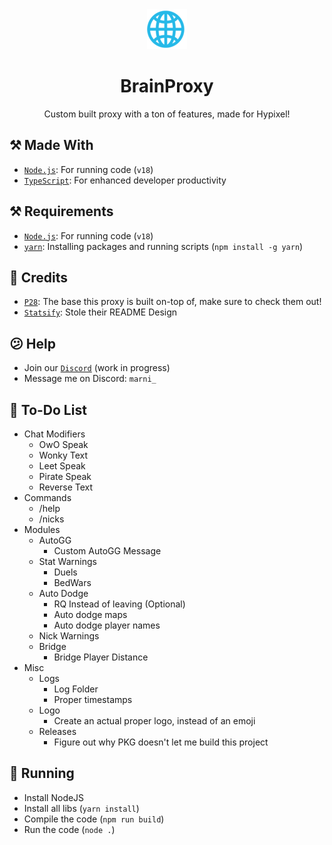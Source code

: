 <div align="center">

<img src="https://raw.githubusercontent.com/Braincell-Industries/public-assets/main/Logos/Globe/Globe_Emoji_64x64.png" alt="BrainProxy" />

# BrainProxy
Custom built proxy with a ton of features, made for Hypixel!

</div>

## ⚒️ Made With
-   [`Node.js`]: For running code (`v18`)
-   [`TypeScript`]: For enhanced developer productivity

## ⚒️ Requirements
-   [`Node.js`]: For running code (`v18`)
-   [`yarn`]: Installing packages and running scripts (`npm install -g yarn`)

## 💁 Credits
-   [`P28`]: The base this proxy is built on-top of, make sure to check them out!
-   [`Statsify`]: Stole their README Design

## 😕 Help
* Join our [`Discord`] (work in progress)
* Message me on Discord: `marni_`

## 📝 To-Do List
- Chat Modifiers
  * OwO Speak
  * Wonky Text
  * Leet Speak
  * Pirate Speak
  * Reverse Text
- Commands
  * /help
  * /nicks
- Modules
  * AutoGG
    * Custom AutoGG Message
  * Stat Warnings
    * Duels
    * BedWars
  * Auto Dodge
    * RQ Instead of leaving (Optional)
    * Auto dodge maps
    * Auto dodge player names
  * Nick Warnings
  * Bridge
    * Bridge Player Distance
- Misc
  * Logs
    * Log Folder
    * Proper timestamps
  * Logo
    * Create an actual proper logo, instead of an emoji
  * Releases
    * Figure out why PKG doesn't let me build this project


## 🚀 Running
* Install NodeJS
* Install all libs (`yarn install`)
* Compile the code (`npm run build`)
* Run the code (`node .`)

<!-- LINKS -->
[`node.js`]: https://nodejs.org/en/download/current/
[`typescript`]: https://www.typescriptlang.org
[`yarn`]: https://yarnpkg.com
[`p28`]: https://github.com/MauritsWilke/P28
[`statsify`]: https://github.com/Statsify/statsify
[`discord`]: https://discord.gg/AAjB2pAXxY